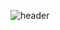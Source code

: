 ![header](https://capsule-render.vercel.app/api?type=wave&color=auto&height=300&section=header&text=capsule%20ReinaKo&fontSize=90)
